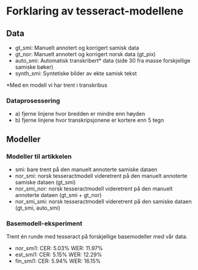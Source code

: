 # Forklaring av tesseract-modellene

## Data
- gt_smi: Manuelt annotert og korrigert samisk data
- gt_nor: Manuelt annotert og korrigert norsk data (gt_pix)
- auto_smi: Automatisk transkribert* data (side 30 fra masse forskjellige samiske bøker)
- synth_smi: Syntetiske bilder av ekte samisk tekst

*Med en modell vi har trent i transkribus

### Dataprosessering
- a) fjerne linjene hvor bredden er mindre enn høyden
- b) fjerne linjene hvor transkripsjonene er kortere enn 5 tegn



## Modeller

### Modeller til artikkelen
- smi: bare trent på den manuelt annoterte samiske dataen
- nor_smi: norsk tesseractmodell videretrent på den manuelt annoterte samiske dataen (gt_smi)
- nor_smi_nor: norsk tesseractmodell videretrent på den manuelt annoterte dataen (gt_smi + gt_nor)
- nor_smi_smi: norsk tesseractmodell videretrent på den samiske dataen (gt_smi, auto_smi)


### Basemodell-eksperiment
Trent én runde med tesseract på forskjellige basemodeller med vår data.

- nor_smi1: CER: 5.03% WER: 11.97%
- est_smi1: CER: 5.15% WER: 12.29%
- fin_smi1: CER: 5.94% WER: 16.15%
